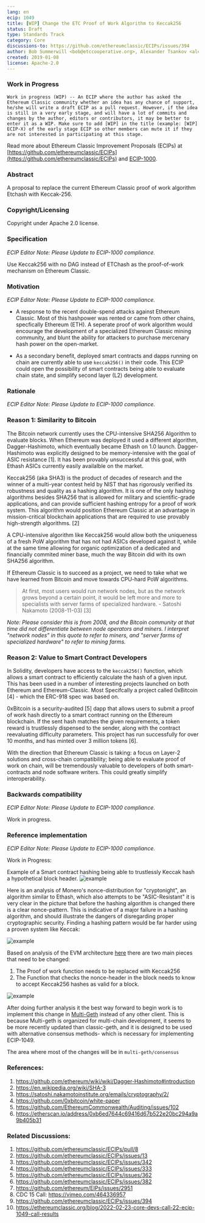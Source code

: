 ```yaml
---
lang: en
ecip: 1049
title: [WIP] Change the ETC Proof of Work Algorithm to Keccak256
status: Draft
type: Standards Track
category: Core
discussions-to: https://github.com/ethereumclassic/ECIPs/issues/394
author: Bob Summerwill <bob@etccooperative.org>, Alexander Tsankov <alexander.tsankov@colorado.edu>
created: 2019-01-08
license: Apache-2.0
---
```

### Work in Progress

	Work in progress (WIP) -- An ECIP where the author has asked the Ethereum Classic community whether an idea has any chance of support, he/she will write a draft ECIP as a pull request. However, if the idea is still in a very early stage, and will have a lot of commits and changes by the author, editors or contributors, it may be better to enter it as a WIP. Make sure to add [WIP] in the title (example: [WIP] ECIP-X) of the early stage ECIP so other members can mute it if they are not interested in participating at this stage.

Read more about Ethereum Classic Improvement Proposals (ECIPs) at [https://github.com/ethereumclassic/ECIPs](https://github.com/ethereumclassic/ECIPs) and [ECIP-1000](http://ecips.ethereumclassic.org/ECIPs/ecip-1000).

### Abstract
A proposal to replace the current Ethereum Classic proof of work algorithm Etchash with Keccak-256.

### Copyright/Licensing
Copyright under Apache 2.0 license.

### Specification
*ECIP Editor Note: Please Update to ECIP-1000 compliance.*

Use Keccak256 with no DAG instead of ETChash as the proof-of-work mechanism on Ethereum Classic.

### Motivation
*ECIP Editor Note: Please Update to ECIP-1000 compliance.*

* A response to the recent double-spend attacks against Ethereum Classic. Most of this hashpower was rented or came from other chains, specfically Ethereum (ETH). A seperate proof of work algorithm would encourage the development of a specialized Ethereum Classic mining community, and blunt the ability for attackers to purchase mercenary hash power on the open-market.

* As a secondary benefit, deployed smart contracts and dapps running on chain are currently able to use `keccak256()` in their code. This ECIP could open the possibility of smart contracts being able to evaluate chain state, and simplify second layer (L2) development.

### Rationale
*ECIP Editor Note: Please Update to ECIP-1000 compliance.*

### Reason 1: Similarity to Bitcoin
The Bitcoin network currently uses the CPU-intensive SHA256 Algorithm to evaluate blocks. When Ethereum was deployed it used a different algorithm, Dagger-Hashimoto, which eventually became Ethash on 1.0 launch. Dagger-Hashimoto was explicitly designed to be memory-intensive with the goal of ASIC resistance [1]. It has been provably unsuccessful at this goal, with Ethash ASICs currently easily availalble on the market.

Keccak256 (aka SHA3) is the product of decades of research and the winner of a multi-year contest held by NIST that has rigorously verified its robustness and quality as a hashing algorithm. It is one of the only hashing algorithms besides SHA256 that is allowed for military and scientific-grade applications, and can provide sufficient hashing entropy for a proof of work system. This algorithm would position Ethereum Classic at an advantage in mission-critical blockchain applications that are required to use provably high-strength algorithms. [2]

A CPU-intensive algorithm like Keccak256 would allow both the uniqueness of a fresh PoW algorithm that has not had ASICs developed against it, while at the same time allowing for organic optimization of a dedicated and financially commited miner base, much the way Bitcoin did with its own SHA256 algorithm.

If Ethereum Classic is to succeed as a project, we need to take what we have learned from Bitcoin and move towards CPU-hard PoW algorithms.

> At first, most users would run network nodes, but as the network grows beyond a certain point, it would be left more and more to specialists with server farms of specialized hardware. - Satoshi Nakamoto (2008-11-03) [3]

*Note: Please consider this is from 2008, and the Bitcoin community at that time did not differentiate between node operators and miners. I interpret "network nodes" in this quote to refer to miners, and "server farms of specialized hardware" to refer to mining farms.*


### Reason 2: Value to Smart Contract Developers
In Solidity, developers have access to the `keccak256()` function, which allows a smart contract to efficiently calculate the hash of a given input. This has been used in a number of interesting projects launched on both Ethereum and Ethereum-Classic. Most Specifcally a project called 0xBitcoin [4] - which the ERC-918 spec was based on.

0xBitcoin is a security-audited [5] dapp that allows users to submit a proof of work hash directly to a smart contract running on the Ethereum blockchain. If the sent hash matches the given requirements, a token reward is trustlessly dispensed to the sender, along with the contract reevaluating difficulty parameters. This project has run successfully for over 10 months, and has minted over 3 million tokens [6].

With the direction that Ethereum Classic is taking: a focus on Layer-2 solutions and cross-chain compatibility; being able to evaluate proof of work on chain, will be tremendously valuable to developers of both smart-contracts and node software writers. This could greatly simplify interoperability. 

### Backwards compatibility
*ECIP Editor Note: Please Update to ECIP-1000 compliance.*

Work in progress.

### Reference implementation
*ECIP Editor Note: Please Update to ECIP-1000 compliance.*

Work in Progress:

Example of a Smart contract hashing being able to trustlessly Keccak hash a hypothetical block header.
![example](https://i.imgur.com/xh3WgCF.png)

Here is an analysis of Monero's nonce-distribution for "cryptonight", an algorithm similar to Ethash, which also attempts to be "ASIC-Resistant" it is very clear in the picture that before the hashing algorithm is changed there is a clear nonce-pattern. This is indicative of a major failure in a hashing algorithm, and should illustrate the dangers of disregarding proper cryptographic security. Finding a hashing pattern would be far harder using a proven system like Keccak:

![example](https://i.imgur.com/vVdmzm9.jpg)

Based on analysis of the EVM architecture [here](https://cdn.discordapp.com/attachments/223675625334898688/534597157693685760/eth.jpg) there are two main pieces that need to be changed:

1. The Proof of work function needs to be replaced with Keccak256
2. The Function that checks the nonce-header  in the block needs to know to accept Keccak256 hashes as valid for a block.

![example](https://i.imgur.com/2hobqOL.png)

After doing further analysis it the best way forward to begin work is to implement this change in [Multi-Geth](https://github.com/ethoxy/multi-geth) instead of any other client. This is because Multi-geth is organized for multi-chain development, it seems to be more recently updated than classic-geth, and it is designed to be used with alternative consensus methods- which is necessary for implementing ECIP-1049.

The area where most of the changes will be in `multi-geth/consensus`

### References: 

1. https://github.com/ethereum/wiki/wiki/Dagger-Hashimoto#introduction
2. https://en.wikipedia.org/wiki/SHA-3
3. https://satoshi.nakamotoinstitute.org/emails/cryptography/2/
4. https://github.com/0xbitcoin/white-paper
5. https://github.com/EthereumCommonwealth/Auditing/issues/102
6. https://etherscan.io/address/0xb6ed7644c69416d67b522e20bc294a9a9b405b31

### Related Discussions: 

1. https://github.com/ethereumclassic/ECIPs/pull/8
2. https://github.com/ethereumclassic/ECIPs/issues/13
3. https://github.com/ethereumclassic/ECIPs/issues/342
4. https://github.com/ethereumclassic/ECIPs/issues/333
5. https://github.com/ethereumclassic/ECIPs/issues/362
6. https://github.com/ethereumclassic/ECIPs/issues/382
7. https://github.com/ethereum/EIPs/issues/2951
8. CDC 15 Call: https://vimeo.com/464336957
9. https://github.com/ethereumclassic/ECIPs/issues/394
10. https://ethereumclassic.org/blog/2022-02-23-core-devs-call-22-ecip-1049-call-results
